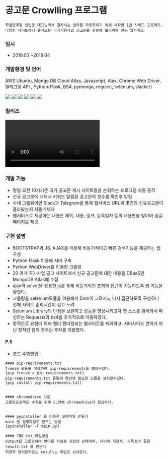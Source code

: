 # 공고문 Crowlling 프로그램

```
학점연계형 인턴중 대표님께서 원하시는 업무를 자동화하기 위해 시작한 1인 사이드 프로젝트.
다양한 사이트에서 올라오는 국가지원사업 공고문을 한눈에 보기위해 만든 웹서비스
```

### 일시
+ 2019.03 ~2019.04

### 개발환경 및 언어
AWS Ubuntu,  Mongo DB Cloud Atlas, Javascript, Ajax, Chrome Web Driver, 텔레그램 API , Python(Flask, BS4, pymongo, request, selenium, slacker) 

<img src="https://img.shields.io/badge/AWS-232F3E?style=for-the-badge&logo=Amazon&logoColor=white"/> <img src="https://img.shields.io/badge/Python-3776AB?style=for-the-badge&logo=Python&logoColor=white"/> <img src="https://img.shields.io/badge/Java-FF160B?style=for-the-badge&logo=JAVA&logoColor=white"/> <img src="https://img.shields.io/badge/JAVASCRIPT-F7DF1E?style=for-the-badge&logo=JAVASCRIPT&logoColor=white"/>
<img src="https://img.shields.io/badge/MYSQL-4479A1?style=for-the-badge&logo=MYSQL&logoColor=white"/>
<img src="https://img.shields.io/badge/Bootstrap-7952B3?style=for-the-badge&logo=Bootstrap&logoColor=white"/>


### 릴리즈
![video](https://github.com/BangJihoon/RSS_WEB_FEED/blob/master/deploy.mp4)

### 개발 기능 
+ 평일 오전 10시기준 국가 공고문 게시 사이트들을 순회하는 프로그램 자동 동작
+ 신규 공고문에 대해서 키워드 알림된 공고문의 갯수를 확인후 알림
+ 사내 그룹웨어인 Slack과 Telegram을 통해 웹서비스 URL과 몇건의 신규공고문이 올라왔는지 자동메세지
+ 웹서비스로 제공하는 내용은 제목, 내용, 링크, 등록일자 등의 내용만을 받아와 싱글페이지로 제공


### 구현 설명 
+ BOOTSTRAP과 JS, AJAX를 이용해 비동기적이고 빠른 검색기능을 제공하는 웹 구성
+ Python Flask 이용해 서버 구축
+ Python WebDriver를 이용한 크롤링
+ 20 여개 국가사업 공고 사이트에서 신규 공고문에 대한 내용을 DBaaS인 MongoDB Atlas에 수집
+ ajax와 selvet을 활용한 js를 통해 비동기적인 조회와 접근이 가능하도록 웹 기능을 넣었다.</br>
+ 크롤링을 selenium모듈을 이용해서 Dom이 그려지고 나서 접근하도록 구성하니 전체 사이트 순회시간이 길고 느려
+ Selenium Library의 단점을 보완하고 성능을 향상시키고자 웹 소스를 읽어와서 파싱하는 Requests와 bs4를 추가적으로 이용하였다.
+ 동적으로 요청에 의해 웹이 랜더링되는 웹사이트를 제외하고, 서버사이드 언어가 아닌 정적인 웹의 경우는 후자를 이용했다.




#### P.S
+ 코드 수행방법 : 
```
#### pip-requirements.txt
freeze 모듈을 이용하여 pip-requirements를 뽑아두었다. 		
[pip freeze > pip-requirements.txt]
pip-requirements.txt 를통해 한번에 필요한 모듈을 설치할수있다. 	
[pip install pip-requirements.txt] 


#### chromedrive 다운
크롤링프로젝트 수정을 위해 C:안에 chromedrive가 필요하다.


#### pyinstaller 를 이용한 실행파일 만들기 
main 을 실행파일로 만드는 방법				
[pyinstaller -F main.py]

#### 기타 txt 파일생성
output은 크롤링하여 받아온 자료로 저장전 상태이며, 디비에 저장후, 가독성이 좋은 result.txt 를 만든다
저장후 정리된자료는 result는 메일로 보내준다.
```
